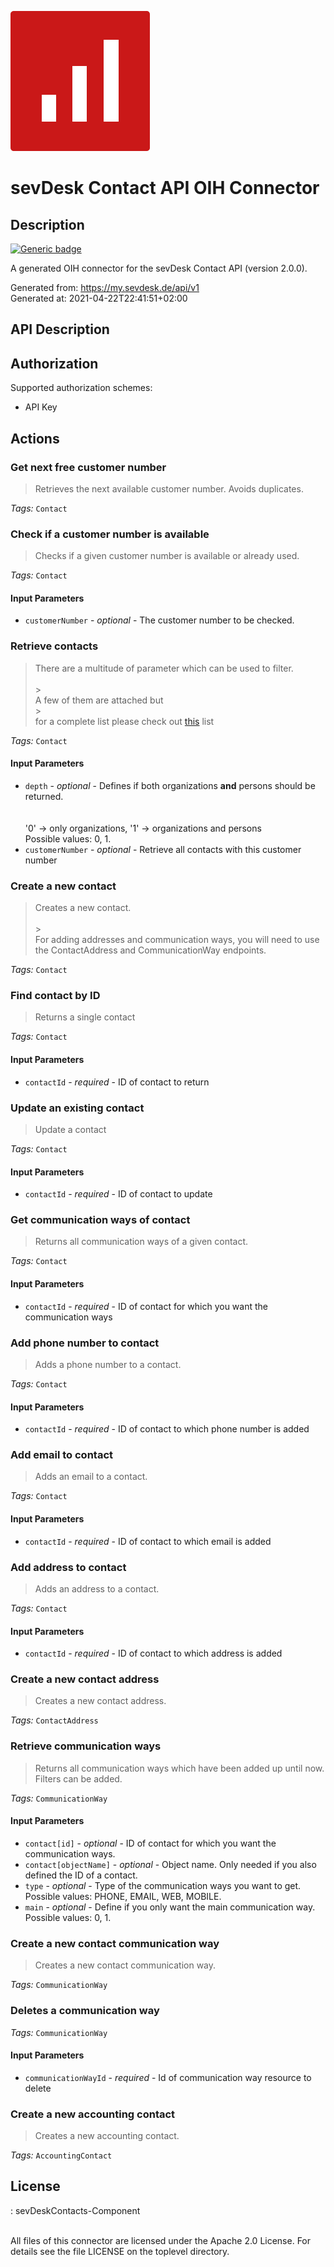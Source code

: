 ![LOGO](logo.png)

# sevDesk Contact API OIH Connector

## Description

[![Generic badge](https://img.shields.io/badge/Status-NotTested!-lightgrey.svg)](https://shields.io/)

A generated OIH connector for the sevDesk Contact API (version 2.0.0).

Generated from: https://my.sevdesk.de/api/v1<br/>
Generated at: 2021-04-22T22:41:51+02:00

## API Description

## Authorization

Supported authorization schemes:

- API Key

## Actions

### Get next free customer number

> Retrieves the next available customer number. Avoids duplicates.<br/>

_Tags:_ `Contact`

### Check if a customer number is available

> Checks if a given customer number is available or already used.<br/>

_Tags:_ `Contact`

#### Input Parameters

- `customerNumber` - _optional_ - The customer number to be checked.<br/>

### Retrieve contacts

> There are a multitude of parameter which can be used to filter.<br><br/> > <br/>
> A few of them are attached but<br/> > <br/>
> for a complete list please check out <a href='https://5677.extern.sevdesk.dev/apiOverview/index.html#/doc-contacts#filtering'>this</a> list<br/>

_Tags:_ `Contact`

#### Input Parameters

- `depth` - _optional_ - Defines if both organizations <b>and</b> persons should be returned.<br><br/>
  <br/>
  '0' -> only organizations, '1' -> organizations and persons<br/>
  Possible values: 0, 1.
- `customerNumber` - _optional_ - Retrieve all contacts with this customer number<br/>

### Create a new contact

> Creates a new contact.<br><br/> > <br/>
> For adding addresses and communication ways, you will need to use the ContactAddress and CommunicationWay endpoints.<br/>

_Tags:_ `Contact`

### Find contact by ID

> Returns a single contact<br/>

_Tags:_ `Contact`

#### Input Parameters

- `contactId` - _required_ - ID of contact to return<br/>

### Update an existing contact

> Update a contact<br/>

_Tags:_ `Contact`

#### Input Parameters

- `contactId` - _required_ - ID of contact to update<br/>

### Get communication ways of contact

> Returns all communication ways of a given contact.<br/>

_Tags:_ `Contact`

#### Input Parameters

- `contactId` - _required_ - ID of contact for which you want the communication ways<br/>

### Add phone number to contact

> Adds a phone number to a contact.<br/>

_Tags:_ `Contact`

#### Input Parameters

- `contactId` - _required_ - ID of contact to which phone number is added<br/>

### Add email to contact

> Adds an email to a contact.<br/>

_Tags:_ `Contact`

#### Input Parameters

- `contactId` - _required_ - ID of contact to which email is added<br/>

### Add address to contact

> Adds an address to a contact.<br/>

_Tags:_ `Contact`

#### Input Parameters

- `contactId` - _required_ - ID of contact to which address is added<br/>

### Create a new contact address

> Creates a new contact address.<br/>

_Tags:_ `ContactAddress`

### Retrieve communication ways

> Returns all communication ways which have been added up until now. Filters can be added.<br/>

_Tags:_ `CommunicationWay`

#### Input Parameters

- `contact[id]` - _optional_ - ID of contact for which you want the communication ways.<br/>
- `contact[objectName]` - _optional_ - Object name. Only needed if you also defined the ID of a contact.<br/>
- `type` - _optional_ - Type of the communication ways you want to get.<br/>
  Possible values: PHONE, EMAIL, WEB, MOBILE.
- `main` - _optional_ - Define if you only want the main communication way.<br/>
  Possible values: 0, 1.

### Create a new contact communication way

> Creates a new contact communication way.<br/>

_Tags:_ `CommunicationWay`

### Deletes a communication way

_Tags:_ `CommunicationWay`

#### Input Parameters

- `communicationWayId` - _required_ - Id of communication way resource to delete<br/>

### Create a new accounting contact

> Creates a new accounting contact.<br/>

_Tags:_ `AccountingContact`

## License

: sevDeskContacts-Component<br/>
<br/>

All files of this connector are licensed under the Apache 2.0 License. For details
see the file LICENSE on the toplevel directory.
